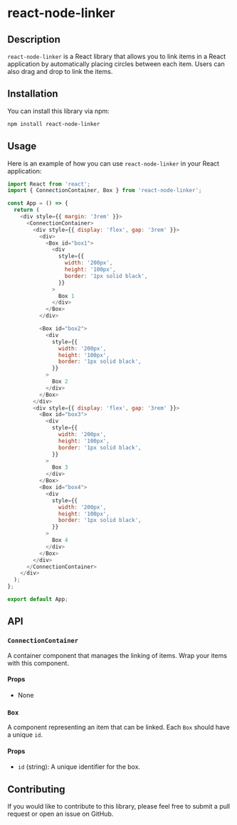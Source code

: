 # react-node-linker

## Description

`react-node-linker` is a React library that allows you to link items in a React application by automatically placing circles between each item. Users can also drag and drop to link the items.

## Installation

You can install this library via npm:

```bash
npm install react-node-linker
```

## Usage

Here is an example of how you can use `react-node-linker` in your React application:

```javascript
import React from 'react';
import { ConnectionContainer, Box } from 'react-node-linker';

const App = () => {
  return (
    <div style={{ margin: '3rem' }}>
      <ConnectionContainer>
        <div style={{ display: 'flex', gap: '3rem' }}>
          <div>
            <Box id="box1">
              <div
                style={{
                  width: '200px',
                  height: '100px',
                  border: '1px solid black',
                }}
              >
                Box 1
              </div>
            </Box>
          </div>

          <Box id="box2">
            <div
              style={{
                width: '200px',
                height: '100px',
                border: '1px solid black',
              }}
            >
              Box 2
            </div>
          </Box>
        </div>
        <div style={{ display: 'flex', gap: '3rem' }}>
          <Box id="box3">
            <div
              style={{
                width: '200px',
                height: '100px',
                border: '1px solid black',
              }}
            >
              Box 3
            </div>
          </Box>
          <Box id="box4">
            <div
              style={{
                width: '200px',
                height: '100px',
                border: '1px solid black',
              }}
            >
              Box 4
            </div>
          </Box>
        </div>
      </ConnectionContainer>
    </div>
  );
};

export default App;
```

## API

### `ConnectionContainer`

A container component that manages the linking of items. Wrap your items with this component.

#### Props

- None

### `Box`

A component representing an item that can be linked. Each `Box` should have a unique `id`.

#### Props

- `id` (string): A unique identifier for the box.

## Contributing

If you would like to contribute to this library, please feel free to submit a pull request or open an issue on GitHub.
